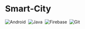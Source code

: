 # Smart-City


<img alt="Android" src="https://img.shields.io/badge/Android-3DDC84?style=for-the-badge&logo=android&logoColor=white"/>&nbsp;&nbsp;<img alt="Java" src="https://img.shields.io/badge/java-%23ED8B00.svg?&style=for-the-badge&logo=java&logoColor=white"/>&nbsp;&nbsp;<img alt="Firebase" src="https://img.shields.io/badge/firebase%20-%23039BE5.svg?&style=for-the-badge&logo=firebase"/>&nbsp;&nbsp;<img alt="Git" src="https://img.shields.io/badge/git%20-%23F05033.svg?&style=for-the-badge&logo=git&logoColor=white"/>
